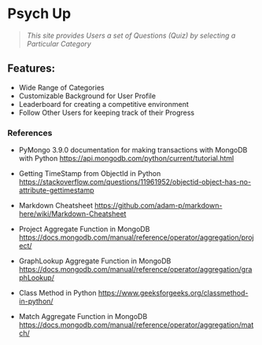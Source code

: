 # Psych Up

>*This site provides Users a set of Questions (Quiz) by selecting a Particular Category*

## Features:
+ Wide Range of Categories
+ Customizable Background for User Profile
+ Leaderboard for creating a competitive environment
+ Follow Other Users for keeping track of their Progress

### References 
+ PyMongo 3.9.0 documentation for making transactions with MongoDB with Python
    https://api.mongodb.com/python/current/tutorial.html
    
+ Getting TimeStamp from ObjectId in Python
    https://stackoverflow.com/questions/11961952/objectid-object-has-no-attribute-gettimestamp

+ Markdown Cheatsheet
    https://github.com/adam-p/markdown-here/wiki/Markdown-Cheatsheet

+ Project Aggregate Function in MongoDB
    https://docs.mongodb.com/manual/reference/operator/aggregation/project/

+ GraphLookup Aggregate Function in MongoDB
    https://docs.mongodb.com/manual/reference/operator/aggregation/graphLookup/

+ Class Method in Python
    https://www.geeksforgeeks.org/classmethod-in-python/

+ Match Aggregate Function in MongoDB
    https://docs.mongodb.com/manual/reference/operator/aggregation/match/